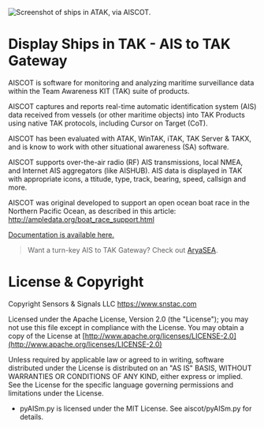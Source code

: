 ![Screenshot of ships in ATAK, via AISCOT.](screenshot_1676076870_2962.png)

# Display Ships in TAK - AIS to TAK Gateway 

AISCOT is software for monitoring and analyzing maritime surveillance data within the 
Team Awareness KIT (TAK) suite of products.

AISCOT captures and reports real-time automatic identification system (AIS) data 
received from vessels (or other maritime objects) into TAK Products using native TAK 
protocols, including Cursor on Target (CoT).

AISCOT has been evaluated with ATAK, WinTAK, iTAK, TAK Server & TAKX, and is know to 
work with other situational awareness (SA) software.

AISCOT supports over-the-air radio (RF) AIS transmissions, local NMEA, and Internet 
AIS aggregators (like AISHUB). AIS data is displayed in TAK with appropriate icons, a
ttitude, type, track, bearing, speed, callsign and more.

AISCOT was original developed to support an open ocean boat race in the Northern 
Pacific Ocean, as described in this article: http://ampledata.org/boat_race_support.html

[Documentation is available here.](https://aiscot.rtfd.io)

> Want a turn-key AIS to TAK Gateway? Check out [AryaSEA](https://www.snstac.com/aryasea).

# License & Copyright

Copyright Sensors & Signals LLC https://www.snstac.com

Licensed under the Apache License, Version 2.0 (the "License");
you may not use this file except in compliance with the License.
You may obtain a copy of the License at [http://www.apache.org/licenses/LICENSE-2.0](http://www.apache.org/licenses/LICENSE-2.0)

Unless required by applicable law or agreed to in writing, software
distributed under the License is distributed on an "AS IS" BASIS,
WITHOUT WARRANTIES OR CONDITIONS OF ANY KIND, either express or implied.
See the License for the specific language governing permissions and
limitations under the License.

* pyAISm.py is licensed under the MIT License. See aiscot/pyAISm.py for details.
